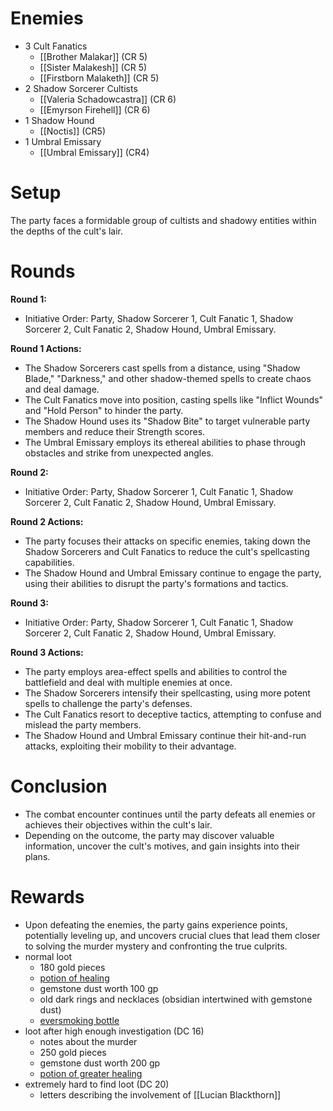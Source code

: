 # Enemies

- 3 Cult Fanatics
	- [[Brother Malakar]] (CR 5)
	- [[Sister Malakesh]] (CR 5)
	- [[Firstborn Malaketh]] (CR 5)
- 2 Shadow Sorcerer Cultists
	- [[Valeria Schadowcastra]] (CR 6)
	- [[Emyrson Firehell]] (CR 6)
- 1 Shadow Hound
	- [[Noctis]] (CR5)
- 1 Umbral Emissary
	- [[Umbral Emissary]] (CR4)

# Setup

The party faces a formidable group of cultists and shadowy entities within the depths of the cult's lair.
# Rounds
**Round 1:**

- Initiative Order: Party, Shadow Sorcerer 1, Cult Fanatic 1, Shadow Sorcerer 2, Cult Fanatic 2, Shadow Hound, Umbral Emissary.

**Round 1 Actions:**

- The Shadow Sorcerers cast spells from a distance, using "Shadow Blade," "Darkness," and other shadow-themed spells to create chaos and deal damage.
- The Cult Fanatics move into position, casting spells like "Inflict Wounds" and "Hold Person" to hinder the party.
- The Shadow Hound uses its "Shadow Bite" to target vulnerable party members and reduce their Strength scores.
- The Umbral Emissary employs its ethereal abilities to phase through obstacles and strike from unexpected angles.

**Round 2:**

- Initiative Order: Party, Shadow Sorcerer 1, Cult Fanatic 1, Shadow Sorcerer 2, Cult Fanatic 2, Shadow Hound, Umbral Emissary.

**Round 2 Actions:**

- The party focuses their attacks on specific enemies, taking down the Shadow Sorcerers and Cult Fanatics to reduce the cult's spellcasting capabilities.
- The Shadow Hound and Umbral Emissary continue to engage the party, using their abilities to disrupt the party's formations and tactics.

**Round 3:**

- Initiative Order: Party, Shadow Sorcerer 1, Cult Fanatic 1, Shadow Sorcerer 2, Cult Fanatic 2, Shadow Hound, Umbral Emissary.

**Round 3 Actions:**

- The party employs area-effect spells and abilities to control the battlefield and deal with multiple enemies at once.
- The Shadow Sorcerers intensify their spellcasting, using more potent spells to challenge the party's defenses.
- The Cult Fanatics resort to deceptive tactics, attempting to confuse and mislead the party members.
- The Shadow Hound and Umbral Emissary continue their hit-and-run attacks, exploiting their mobility to their advantage.
# Conclusion

- The combat encounter continues until the party defeats all enemies or achieves their objectives within the cult's lair.
- Depending on the outcome, the party may discover valuable information, uncover the cult's motives, and gain insights into their plans.
# Rewards

- Upon defeating the enemies, the party gains experience points, potentially leveling up, and uncovers crucial clues that lead them closer to solving the murder mystery and confronting the true culprits.
- normal loot
	- 180 gold pieces
	- [potion of healing](http://dnd5e.wikidot.com/wondrous-items:potion-of-healing)
	- gemstone dust worth 100 gp
	- old dark rings and necklaces (obsidian intertwined with gemstone dust)
	- [eversmoking bottle](http://dnd5e.wikidot.com/wondrous-items:eversmoking-bottle) 
- loot after high enough investigation (DC 16)
	- notes about the murder
	- 250 gold pieces
	- gemstone dust worth 200 gp
	- [potion of greater healing](http://dnd5e.wikidot.com/wondrous-items:potion-of-healing)
- extremely hard to find loot (DC 20)
	- letters describing the involvement of [[Lucian Blackthorn]]